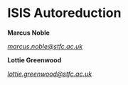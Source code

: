 
# ISIS Autoreduction

**Marcus Noble**

*marcus.noble@stfc.ac.uk*

**Lottie Greenwood**

*lottie.greenwood@stfc.ac.uk*
